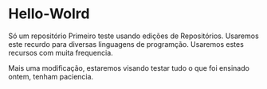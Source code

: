 # Hello-Wolrd
Só um repositório
Primeiro teste usando edições de Repositórios.
Usaremos este recurdo para diversas linguagens de programção.
Usaremos estes recursos com muita frequencia.

Mais uma modificação, estaremos visando testar tudo o que foi ensinado ontem, tenham paciencia.
